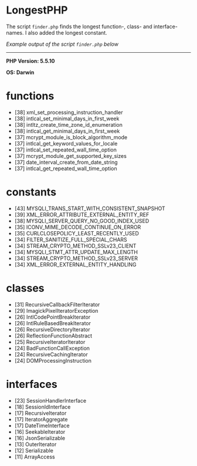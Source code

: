 LongestPHP
==========

The script `finder.php` finds the longest function-, class- and interface-names. I also added the longest constant.

*Example output of the script `finder.php` below*

---

**PHP Version: 5.5.10**

**OS: Darwin**

# functions

* [38] xml_set_processing_instruction_handler
* [38] intlcal_set_minimal_days_in_first_week
* [38] intltz_create_time_zone_id_enumeration
* [38] intlcal_get_minimal_days_in_first_week
* [37] mcrypt_module_is_block_algorithm_mode
* [37] intlcal_get_keyword_values_for_locale
* [37] intlcal_set_repeated_wall_time_option
* [37] mcrypt_module_get_supported_key_sizes
* [37] date_interval_create_from_date_string
* [37] intlcal_get_repeated_wall_time_option


# constants

* [43] MYSQLI_TRANS_START_WITH_CONSISTENT_SNAPSHOT
* [39] XML_ERROR_ATTRIBUTE_EXTERNAL_ENTITY_REF
* [38] MYSQLI_SERVER_QUERY_NO_GOOD_INDEX_USED
* [35] ICONV_MIME_DECODE_CONTINUE_ON_ERROR
* [35] CURLCLOSEPOLICY_LEAST_RECENTLY_USED
* [34] FILTER_SANITIZE_FULL_SPECIAL_CHARS
* [34] STREAM_CRYPTO_METHOD_SSLv23_CLIENT
* [34] MYSQLI_STMT_ATTR_UPDATE_MAX_LENGTH
* [34] STREAM_CRYPTO_METHOD_SSLv23_SERVER
* [34] XML_ERROR_EXTERNAL_ENTITY_HANDLING


# classes

* [31] RecursiveCallbackFilterIterator
* [29] ImagickPixelIteratorException
* [26] IntlCodePointBreakIterator
* [26] IntlRuleBasedBreakIterator
* [26] RecursiveDirectoryIterator
* [26] ReflectionFunctionAbstract
* [25] RecursiveIteratorIterator
* [24] BadFunctionCallException
* [24] RecursiveCachingIterator
* [24] DOMProcessingInstruction


# interfaces

* [23] SessionHandlerInterface
* [18] SessionIdInterface
* [17] RecursiveIterator
* [17] IteratorAggregate
* [17] DateTimeInterface
* [16] SeekableIterator
* [16] JsonSerializable
* [13] OuterIterator
* [12] Serializable
* [11] ArrayAccess

